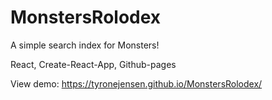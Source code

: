 # MonstersRolodex

A simple search index for Monsters!

React, Create-React-App, Github-pages

View demo: https://tyronejensen.github.io/MonstersRolodex/
